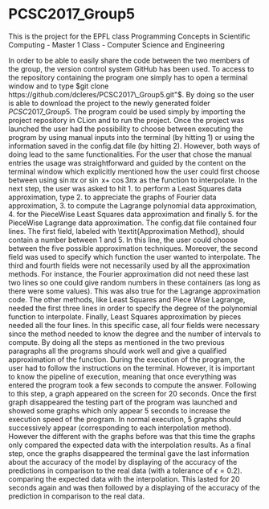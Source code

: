 # PCSC2017_Group5
This is the project for the EPFL class Programming Concepts in Scientific Computing - Master 1 Class - Computer Science and Engineering

In order to be able to easily share the code between the two members of the group, the version control system GitHub has been used. To access to the repository containing the program one simply has to open a terminal window and to type $git clone https://github.com/dcleres/PCSC2017\_Group5.git"$. By doing so the user is able to download the project to the newly generated folder $PCSC2017\_Group5$. 
The program could be used simply by importing the project repository in CLion and to run the project. Once the project was launched the user had the possibility to choose between executing the program by using manual inputs into the terminal (by hitting 1) or using the information saved in the config.dat file (by hitting 2). However, both ways of doing lead to the same functionalities. 
For the user that chose the manual entries the usage was straightforward and guided by the content on the terminal window which explicitly mentioned how the user could first choose between using $\sin\pi x$ or $\sin$ x+ $\cos$3$\pi$x as the function to interpolate. In the next step, the user was asked to hit 1. to perform a Least Squares data approximation, type 2. to appreciate the graphs of Fourier data approximation, 3. to compute the Lagrange polynomial data approximation, 4. for the PieceWise Least Squares data approximation and finally 5. for the PieceWise Lagrange data approximation.
The config.dat file contained four lines. The first field, labeled with \textit{Approximation Method}, should contain a number between 1 and 5. In this line, the user could choose between the five possible approximation techniques. Moreover, the second field was used to specify which function the user wanted to interpolate. The third and fourth fields were not necessarily used by all the approximation methods. For instance, the Fourier approximation did not need these last two lines so one could give random numbers in these containers (as long as there were some values). This was also true for the Lagrange approximation code. The other methods, like Least Squares and Piece Wise Lagrange, needed the first three lines in order to specify the degree of the polynomial function to interpolate. Finally, Least Squares approximation by pieces needed all the four lines. In this specific case, all four fields were necessary since the method needed to know the degree and the number of intervals to compute.
By doing all the steps as mentioned in the two previous paragraphs all the programs should work well and give a qualified approximation of the function. 
During the execution of the program, the user had to follow the instructions on the terminal. However, it is important to know the pipeline of execution, meaning that once everything was entered the program took a few seconds to compute the answer. Following to this step, a graph appeared on the screen for 20 seconds. Once the first graph disappeared the testing part of the program was launched and showed some graphs which only appear 5 seconds to increase the execution speed of the program. In normal execution, 5 graphs should successively appear (corresponding to each interpolation method). However the different with the graphs before was that this time the graphs only compared the expected data with the interpolation results. As a final step, once the graphs disappeared the terminal gave the last information about the accuracy of the model by displaying of the accuracy of the predictions in comparison to the real data (with a tolerance of $\epsilon = 0.2$).                                                                                                                        comparing the expected data with the interpolation. This lasted for 20 seconds again and was then followed by a displaying of the accuracy of the prediction in comparison to the real data.